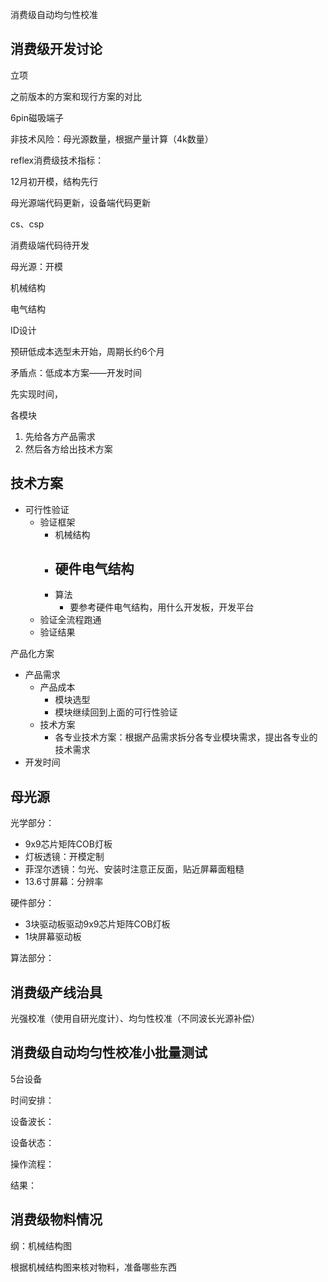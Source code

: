 消费级自动均匀性校准

## 消费级开发讨论

立项

之前版本的方案和现行方案的对比

6pin磁吸端子

非技术风险：母光源数量，根据产量计算（4k数量）

reflex消费级技术指标：

12月初开模，结构先行

母光源端代码更新，设备端代码更新

cs、csp

消费级端代码待开发

母光源：开模

机械结构

电气结构

ID设计

预研低成本选型未开始，周期长约6个月

矛盾点：低成本方案——开发时间

先实现时间，

各模块

1. 先给各方产品需求
2. 然后各方给出技术方案





## 技术方案

- 可行性验证
  - 验证框架
    - 机械结构
    - 硬件电气结构
      - 
    - 算法
      - 要参考硬件电气结构，用什么开发板，开发平台
  - 验证全流程跑通
  - 验证结果

产品化方案

- 产品需求
  - 产品成本
    - 模块选型
    - 模块继续回到上面的可行性验证
  - 技术方案
    - 各专业技术方案：根据产品需求拆分各专业模块需求，提出各专业的技术需求
- 开发时间





## 母光源

光学部分：

- 9x9芯片矩阵COB灯板
- 灯板透镜：开模定制
- 菲涅尔透镜：匀光、安装时注意正反面，贴近屏幕面粗糙
- 13.6寸屏幕：分辨率

硬件部分：

- 3块驱动板驱动9x9芯片矩阵COB灯板
- 1块屏幕驱动板

算法部分：



## 消费级产线治具

光强校准（使用自研光度计）、均匀性校准（不同波长光源补偿）



## 消费级自动均匀性校准小批量测试

5台设备

时间安排：

设备波长：

设备状态：

操作流程：

结果：



## 消费级物料情况

纲：机械结构图

根据机械结构图来核对物料，准备哪些东西

